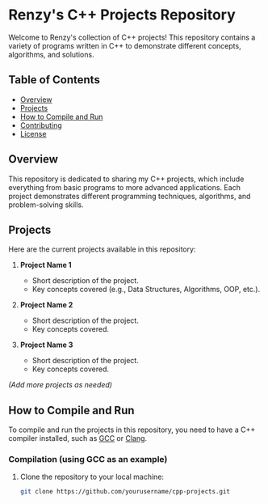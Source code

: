 # Renzy's C++ Projects Repository

Welcome to Renzy's collection of C++ projects! This repository contains a variety of programs written in C++ to demonstrate different concepts, algorithms, and solutions.

## Table of Contents

- [Overview](#overview)
- [Projects](#projects)
- [How to Compile and Run](#how-to-compile-and-run)
- [Contributing](#contributing)
- [License](#license)

## Overview

This repository is dedicated to sharing my C++ projects, which include everything from basic programs to more advanced applications. Each project demonstrates different programming techniques, algorithms, and problem-solving skills.

## Projects

Here are the current projects available in this repository:

1. **Project Name 1**
   - Short description of the project.
   - Key concepts covered (e.g., Data Structures, Algorithms, OOP, etc.).

2. **Project Name 2**
   - Short description of the project.
   - Key concepts covered.

3. **Project Name 3**
   - Short description of the project.
   - Key concepts covered.

*(Add more projects as needed)*

## How to Compile and Run

To compile and run the projects in this repository, you need to have a C++ compiler installed, such as [GCC](https://gcc.gnu.org/) or [Clang](https://clang.llvm.org/).

### Compilation (using GCC as an example)

1. Clone the repository to your local machine:
   ```bash
   git clone https://github.com/yourusername/cpp-projects.git

